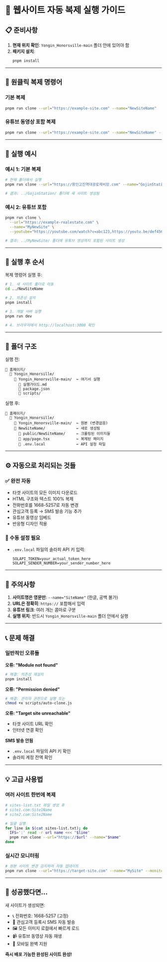 # 🚀 웹사이트 자동 복제 실행 가이드

## 📋 준비사항

1. **현재 위치 확인**: `Yongin_Honorsville-main` 폴더 안에 있어야 함
2. **패키지 설치**: 
   ```bash
   pnpm install
   ```

---

## 🎯 원클릭 복제 명령어

### 기본 복제
```bash
pnpm run clone --url="https://example-site.com" --name="NewSiteName"
```

### 유튜브 동영상 포함 복제
```bash
pnpm run clone --url="https://example-site.com" --name="NewSiteName" --youtube="https://youtube.com/watch?v=VIDEO1,https://youtube.com/watch?v=VIDEO2"
```

---

## 📝 실행 예시

### 예시 1: 기본 복제
```bash
# 현재 폴더에서 실행
pnpm run clone --url="https://용인고진역대광로제비앙.com" --name="GojinStation"

# 결과: ../GojinStation/ 폴더에 새 사이트 생성됨
```

### 예시 2: 유튜브 포함
```bash
pnpm run clone \
  --url="https://example-realestate.com" \
  --name="MyNewSite" \
  --youtube="https://youtube.com/watch?v=abc123,https://youtu.be/def456"

# 결과: ../MyNewSite/ 폴더에 유튜브 영상까지 포함된 사이트 생성
```

---

## 🔄 실행 후 순서

복제 명령어 실행 후:

```bash
# 1. 새 사이트 폴더로 이동
cd ../NewSiteName

# 2. 의존성 설치  
pnpm install

# 3. 개발 서버 실행
pnpm run dev

# 4. 브라우저에서 http://localhost:3000 확인
```

---

## 📁 폴더 구조

실행 전:
```
📁 홈페이지/
  📁 Yongin_Honorsille/
    📁 Yongin_Honorsville-main/  ← 여기서 실행
      📄 실행가이드.md
      📄 package.json
      📁 scripts/
```

실행 후:
```
📁 홈페이지/
  📁 Yongin_Honorsille/
    📁 Yongin_Honorsville-main/  ← 원본 (변경없음)
    📁 NewSiteName/              ← 새로 생성됨
      📁 public/NewSiteName/     ← 크롤링된 이미지들
      📄 app/page.tsx            ← 복제된 페이지
      📄 .env.local              ← API 설정 파일
```

---

## ⚙️ 자동으로 처리되는 것들

### ✅ 완전 자동
- 타겟 사이트의 모든 이미지 다운로드
- HTML 구조와 텍스트 100% 복제
- 전화번호를 1668-5257로 자동 변경
- 관심고객 등록 → SMS 발송 기능 추가
- 유튜브 동영상 임베드
- 반응형 디자인 적용

### 🔧 수동 설정 필요
- `.env.local` 파일의 솔라피 API 키 입력:
  ```env
  SOLAPI_TOKEN=your_actual_token_here
  SOLAPI_SENDER_NUMBER=your_sender_number_here
  ```

---

## 🚨 주의사항

1. **사이트명은 영문만**: `--name="SiteName"` (한글, 공백 불가)
2. **URL은 정확히**: `https://` 포함해서 입력
3. **유튜브 링크**: 여러 개는 콤마로 구분
4. **실행 위치**: 반드시 `Yongin_Honorsville-main` 폴더 안에서 실행

---

## 📞 문제 해결

### 일반적인 오류들

**오류: "Module not found"**
```bash
# 해결: 의존성 재설치
pnpm install
```

**오류: "Permission denied"**  
```bash
# 해결: 관리자 권한으로 실행 또는
chmod +x scripts/auto-clone.js
```

**오류: "Target site unreachable"**
- 타겟 사이트 URL 확인
- 인터넷 연결 확인

**SMS 발송 안됨**
- `.env.local` 파일의 API 키 확인
- 솔라피 계정 잔액 확인

---

## 💡 고급 사용법

### 여러 사이트 한번에 복제
```bash
# sites-list.txt 파일 생성 후
# site1.com:Site1Name
# site2.com:Site2Name

# 일괄 실행
for line in $(cat sites-list.txt); do
  IFS=':' read -r url name <<< "$line"
  pnpm run clone --url="https://$url" --name="$name"
done
```

### 실시간 모니터링
```bash
# 원본 사이트 변경 감지하여 자동 업데이트
pnpm run clone --url="https://target-site.com" --name="MySite" --monitor
```

---

## 🎉 성공했다면...

새 사이트가 생성되면:
- 📞 전화번호: 1668-5257 (고정)
- 📱 관심고객 등록시 SMS 자동 발송
- 🖼️ 모든 이미지 로컬에서 빠르게 로드
- 📹 유튜브 동영상 자동 재생
- 📱 모바일 완벽 지원

**즉시 배포 가능한 완성된 사이트 완성!**